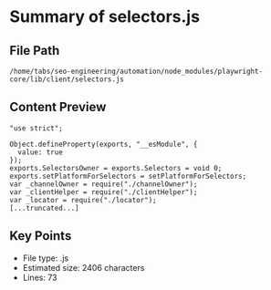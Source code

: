 # Summary of selectors.js
  
## File Path
`/home/tabs/seo-engineering/automation/node_modules/playwright-core/lib/client/selectors.js`

## Content Preview
```
"use strict";

Object.defineProperty(exports, "__esModule", {
  value: true
});
exports.SelectorsOwner = exports.Selectors = void 0;
exports.setPlatformForSelectors = setPlatformForSelectors;
var _channelOwner = require("./channelOwner");
var _clientHelper = require("./clientHelper");
var _locator = require("./locator");
[...truncated...]
```

## Key Points
- File type: .js
- Estimated size: 2406 characters
- Lines: 73
